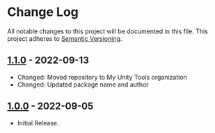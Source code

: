 Change Log
===

All notable changes to this project will be documented in this file. This project adheres to [Semantic Versioning](http://semver.org/).

## [1.1.0] - 2022-09-13
- Changed: Moved repository to My Unity Tools organization
- Changed: Updated package name and author 

## [1.0.0] - 2022-09-05
- Initial Release.

[1.1.0]: https://github.com/myunitytools/scene-loader/compare/1.0.0...1.1.0
[1.0.0]: https://github.com/myunitytools/scene-loader/compare/f2b6582...1.0.0